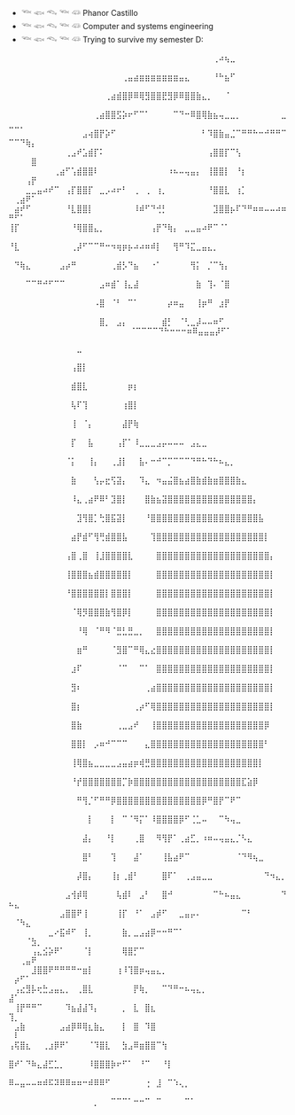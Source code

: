 - 𓆝 𓆟 𓆞 𓆝 𓆛 Phanor Castillo
- 𓆝 𓆟 𓆞 𓆝 𓆛 Computer and systems engineering
- 𓆝 𓆟 𓆞 𓆝 𓆛 Trying to survive my semester D:




⠀⠀⠀⠀⠀⠀⠀⠀⠀⠀⠀⠀⠀⠀⠀⠀⠀⠀⠀⠀⠀⠀⠀⠀⠀⠀⠀⠀⠀⠀⠀⠀⠀⠀⠀⠀⢀⠴⢦⣀⠀⠀⠀⠀⠀⠀⠀⠀⠀⠀⠀⠀⠀⠀
⠀⠀⠀⠀⠀⠀⠀⠀⠀⠀⠀⠀⠀⠀⠀⠀⠀⠀⠀⠀⢀⣤⣴⣶⣶⣶⣶⣶⣶⣶⣤⣄⠀⠀⠀⠀⠘⠓⣦⠋⠀⠀⠀⠀⠀⠀⠀⠀⠀⠀⠀⠀⠀⠀
⠀⠀⠀⠀⠀⠀⠀⠀⠀⠀⠀⠀⠀⠀⠀⠀⠀⢀⣴⣾⣿⡿⠿⢿⣻⣿⣿⣟⣻⡿⠿⣿⣿⣷⣄⡀⠀⠀⠈⠀⠀⠀⠀⠀⠀⠀⠀⠀⠀⠀⠀⠀⠀⠀
⠀⠀⠀⠀⠀⠀⠀⠀⠀⠀⠀⠀⠀⠀⠀⢀⣴⣿⣿⣫⡵⠖⠋⠉⠁⠀⠀⠀⠀⠉⠙⠒⠿⣿⢿⣷⣦⢤⣀⣀⡀⠀⠀⠀⠀⠀⠀⠀⣀⣀⣀⡀⠀⠀
⠀⠀⠀⠀⠀⠀⠀⠀⠀⠀⠀⠀⠀⣠⢴⣿⡟⡵⠋⠀⠀⠀⠀⠀⠀⠀⠀⠀⠀⠀⠀⠀⠀⠀⠃⠹⣿⣷⣤⣈⠉⠛⠛⠓⠒⠚⠛⠛⠉⠉⠉⠙⢷⡄
⠀⠀⠀⠀⠀⠀⠀⠀⠀⠀⢀⣠⠞⣡⣾⡏⠅⠀⠀⠀⠀⠀⠀⠀⠀⠀⠀⠀⠀⠀⠀⠀⠀⠀⠀⢠⣿⣿⡏⠉⢣⠀⠀⠀⠀⠀⠀⠀⠀⠀⠀⠀⠀⣿
⠀⠀⠀⠀⠀⠀⠀⠀⢀⣴⠋⢡⣾⣿⣿⠇⠀⠀⠀⠀⠀⠀⠀⠀⠀⠀⠀⠀⠰⠦⠤⢤⣤⡄⠀⢸⣿⣿⡇⠀⠘⡆⠀⠀⠀⠀⠀⠀⠀⠀⠀⠀⢠⡟
⠀⠀⠀⣀⣀⣤⠴⠞⠉⠀⢠⡏⣿⣿⡏⠀⣀⡠⠴⠖⠃⠀⢀⠀⢀⠀⢰⡀⠀⠀⠀⠀⠀⠀⠀⠘⣿⣿⣇⠀⢰⡁⠀⠀⠀⠀⠀⠀⠀⠀⢀⣴⠟⠁
⠀⣴⠞⠋⠀⠀⠀⠀⠀⠀⠘⣇⣿⣿⡇⠀⠀⠀⠀⠀⠀⠀⠸⠾⠋⠙⢚⡃⠀⠀⠀⠀⠀⠀⠀⠀⣹⣿⣿⡦⠏⠙⠛⠶⠶⠤⠤⠴⠶⠛⠋⠁⠀⠀
⢸⡏⠀⠀⠀⠀⠀⠀⠀⠀⠀⠘⢿⣿⣿⣄⡀⠀⠀⠀⠀⠀⠀⠀⠀⢠⡟⠙⢷⡄⠀⣀⣀⣤⠴⠟⠉⠈⠁⠀⠀⠀⠀⠀⠀⠀⠀⠀⠀⠀⠀⠀⠀⠀
⠘⣇⠀⠀⠀⠀⠀⠀⠀⠀⠀⢀⡼⠋⠉⠉⠛⠒⠲⢶⡶⡦⠴⠴⠶⠾⡇⠀⠀⢻⠛⠹⣍⣀⣤⣄⡀⠀⠀⠀⠀⠀⠀⠀⠀⠀⠀⠀⠀⠀⠀⠀⠀⠀
⠀⠙⢷⣄⠀⠀⠀⠀⠀⣠⡴⠛⠀⠀⠀⠀⠀⠀⢀⣾⡣⠙⣦⠀⠀⠐⠁⠀⠀⠀⠀⠀⢻⡅⠀⡈⠉⢳⡄⠀⠀⠀⠀⠀⠀⠀⠀⠀⠀⠀⠀⠀⠀⠀
⠀⠀⠀⠉⠉⠛⠚⠋⠉⠉⠀⠀⠀⠀⠀⠀⣠⠶⣾⠁⢸⣄⣼⠀⠀⠀⠀⠀⠀⠀⠀⠀⠀⣷⠀⢹⠄⠈⣿⠀⠀⠀⠀⠀⠀⠀⠀⠀⠀⠀⠀⠀⠀⠀
⠀⠀⠀⠀⠀⠀⠀⠀⠀⠀⠀⠀⠀⠀⠀⠠⣿⠀⠈⠃⠀⠉⠁⠀⠀⠀⠀⠀⡴⠶⣤⠀⠀⢸⡶⠛⠀⣰⡟⠀⠀⠀⠀⠀⠀⠀⠀⠀⠀⠀⠀⠀⠀⠀
⠀⠀⠀⠀⠀⠀⠀⠀⠀⠀⠀⠀⠀⠀⠀⠀⣿⡀⠀⣠⡄⠀⠀⠀⠀⠀⠀⣾⡃⠀⠈⢃⣀⡼⠤⠤⠶⠋⠀⠀⠀⠀⠀⠀⠀⠀⠀⠀⠀⠀⠀⠀⠀⠀
⠀⠀⠀⠀⠀⠀⠀⠀⠀⠀⠀⠀⠀⠀⠀⠀⠈⠉⠉⠉⠉⠙⠓⠒⠒⠒⠶⠿⣤⣤⣤⡼⠋⠁⠀

⠀⠀⠀⠀⠀⠀⠀⠀⠀⠀⠀⠀⣀⠀⠀⠀⠀⠀⠀⠀⠀⠀⠀⠀⠀⠀⠀⠀⠀⠀⠀⠀⠀⠀⠀⠀⠀⠀⠀⠀⠀⠀⠀⠀⠀⠀⠀⠀⠀⠀⠀⠀⠀⠀⠀
⠀⠀⠀⠀⠀⠀⠀⠀⠀⠀⠀⢠⣿⡇⠀⠀⠀⠀⠀⠀⠀⠀⠀⠀⠀⠀⠀⠀⠀⠀⠀⠀⠀⠀⠀⠀⠀⠀⠀⠀⠀⠀⠀⠀⠀⠀⠀⠀⠀⠀⠀⠀⠀⠀⠀
⠀⠀⠀⠀⠀⠀⠀⠀⠀⠀⠀⣾⣿⣇⠀⠀⠀⠀⠀⠀⠀⡶⡆⠀⠀⠀⠀⠀⠀⠀⠀⠀⠀⠀⠀⠀⠀⠀⠀⠀⠀⠀⠀⠀⠀⠀⠀⠀⠀⠀⠀⠀⠀⠀⠀
⠀⠀⠀⠀⠀⠀⠀⠀⠀⠀⠀⢧⠏⢹⠀⠀⠀⠀⠀⠀⢰⣿⡇⠀⠀⠀⠀⠀⠀⠀⠀⠀⠀⠀⠀⠀⠀⠀⠀⠀⠀⠀⠀⠀⠀⠀⠀⠀⠀⠀⠀⠀⠀⠀⠀
⠀⠀⠀⠀⠀⠀⠀⠀⠀⠀⠀⢸⠀⠈⡄⠀⠀⠀⠀⠀⣼⡟⢷⠀⠀⠀⠀⠀⠀⠀⠀⠀⠀⠀⠀⠀⠀⠀⠀⠀⠀⠀⠀⠀⠀⠀⠀⠀⠀⠀⠀⠀⠀⠀⠀
⠀⠀⠀⠀⠀⠀⠀⠀⠀⠀⠀⡏⠀⠀⣧⠀⠀⠀⠀⢠⡏⠁⠸⣀⣀⣀⣠⡤⠤⠤⠤⠀⣠⣄⣀⠀⠀⠀⠀⠀⠀⠀⠀⠀⠀⠀⠀⠀⠀⠀⠀⠀⠀⠀⠀
⠀⠀⠀⠀⠀⠀⠀⠀⠀⠀⠈⡅⠀⠀⢸⡄⠀⠀⢀⣸⡇⠀⠀⣧⠄⠒⠚⠉⡉⠉⠉⠉⠙⠛⠓⠙⠓⠦⣄⡀⠀⠀⠀⠀⠀⠀⠀⠀⠀⠀⠀⠀⠀⠀⠀
⠀⠀⠀⠀⠀⠀⠀⠀⠀⠀⠀⣷⠀⠀⠀⢣⡤⣖⢫⣽⡄⠀⠀⠹⣄⠀⠲⣤⣬⣿⣦⣴⣿⣷⣾⣷⣶⣿⣿⣿⣷⣄⠀⠀⠀⠀⠀⠀⠀⠀⠀⠀⠀⠀⠀
⠀⠀⠀⠀⠀⠀⠀⠀⠀⠀⠀⠸⣄⢀⣴⠟⠿⠃⣹⣿⡇⠀⠀⠀⣿⣷⣦⣽⣿⣿⣿⣿⣿⣿⣿⣿⣿⣿⣿⣿⣿⣿⣿⡄⠀⠀⠀⠀⠀⠀⠀⠀⠀⠀⠀
⠀⠀⠀⠀⠀⠀⠀⠀⠀⠀⠀⠀⣹⢻⣿⡁⢓⣿⣯⣽⡇⠀⠀⠀⠘⣿⣿⣿⣿⣿⣿⣿⣿⣿⣿⣿⣿⣿⣿⣿⣿⣿⣿⣿⣧⠀⠀⠀⠀⠀⠀⠀⠀⠀⠀
⠀⠀⠀⠀⠀⠀⠀⠀⠀⠀⠀⣴⡟⣾⠋⢻⢛⣾⣿⣿⣧⠀⠀⠀⠀⢹⣿⣿⣿⣿⣿⣿⣿⣿⣿⣿⣿⣿⣿⣿⣿⣿⣿⣿⣿⡇⠀⠀⠀⠀⠀⠀⠀⠀⠀
⠀⠀⠀⠀⠀⠀⠀⠀⠀⠀⢠⣿⢀⣿⠀⢸⣸⣿⣿⣿⣿⣇⠀⠀⠀⠀⣿⣿⣿⣿⣿⣿⣿⣿⣿⣿⣿⣿⣿⣿⣿⣿⣿⣿⣿⣿⡄⠀⠀⠀⠀⠀⠀⠀⠀
⠀⠀⠀⠀⠀⠀⠀⠀⠀⠀⢸⣿⣿⣿⣦⣾⣿⣿⣿⣿⣿⡇⠀⠀⠀⠀⣿⣿⣿⣿⣿⣿⣿⣿⣿⣿⣿⣿⣿⣿⣿⣿⣿⣿⣿⣿⡇⠀⠀⠀⠀⠀⠀⠀⠀
⠀⠀⠀⠀⠀⠀⠀⠀⠀⠀⠘⣿⣿⣿⣿⣿⣿⡇⣿⣿⣿⡇⠀⠀⠀⠀⣿⣿⣿⣿⣿⣿⣿⣿⣿⣿⣿⣿⣿⣿⣿⣿⣿⣿⣿⣿⡇⠀⠀⠀⠀⠀⠀⠀⠀
⠀⠀⠀⠀⠀⠀⠀⠀⠀⠀⠀⠈⢿⡻⣿⣿⣿⣷⢻⣿⡿⡇⠀⠀⠀⠀⣿⣿⣿⣿⣿⣿⣿⣿⣿⣿⣿⣿⣿⣿⣿⣿⣿⣿⣿⣿⡇⠀⠀⠀⠀⠀⠀⠀⠀
⠀⠀⠀⠀⠀⠀⠀⠀⠀⠀⠀⠀⠘⢿⠀⠈⠛⠻⠈⣛⣃⣛⣀⡀⠀⠀⣿⣿⣿⣿⣿⣿⣿⣿⣿⣿⣿⣿⣿⣿⣿⣿⣿⣿⣿⣿⡇⠀⠀⠀⠀⠀⠀⠀⠀
⠀⠀⠀⠀⠀⠀⠀⠀⠀⠀⠀⠀⣶⠛⠀⠀⠀⠀⠈⣻⣿⠉⠛⢿⣄⣔⣿⣿⣿⣿⣿⣿⣿⣿⣿⣿⣿⣿⣿⣿⣿⣿⣿⣿⣿⣿⡇⠀⠀⠀⠀⠀⠀⠀⠀
⠀⠀⠀⠀⠀⠀⠀⠀⠀⠀⠀⣰⠏⠀⠀⠀⠀⠀⠀⠈⠉⠀⠀⠉⠁⠀⣿⣿⣿⣿⣿⣿⣿⣿⣿⣿⣿⣿⣿⣿⣿⣿⣿⣿⣿⣿⡇⠀⠀⠀⠀⠀⠀⠀⠀
⠀⠀⠀⠀⠀⠀⠀⠀⠀⠀⠀⣻⠆⠀⠀⠀⠀⠀⠀⠀⠀⠀⠀⠀⢀⣴⣿⣿⣿⣿⣿⣿⣿⣿⣿⣿⣿⣿⣿⣿⣿⣿⣿⣿⣿⣿⡇⠀⠀⠀⠀⠀⠀⠀⠀
⠀⠀⠀⠀⠀⠀⠀⠀⠀⠀⠀⣿⡆⠀⠀⠀⠀⠀⠀⠀⠀⠀⢀⡴⠋⢿⣿⣿⣿⣿⣿⣿⣿⣿⣿⣿⣿⣿⣿⣿⣿⣿⣿⣿⣿⣿⡇⠀⠀⠀⠀⠀⠀⠀⠀
⠀⠀⠀⠀⠀⠀⠀⠀⠀⠀⠀⣿⣷⠀⠀⠀⠀⠀⠀⢀⣀⣠⠞⠀⠀⢸⣿⣿⣿⣿⣿⣿⣿⣿⣿⣿⣿⣿⣿⣿⣿⣿⣿⣿⣿⡿⠀⠀⠀⠀⠀⠀⠀⠀⠀
⠀⠀⠀⠀⠀⠀⠀⠀⠀⠀⠀⣿⣿⡇⠀⡠⠶⠚⠉⠉⠉⠀⠀⠀⣄⣿⣿⣿⣿⣿⣿⣿⣿⣿⣿⣿⣿⣿⣿⣿⣿⣿⣿⣿⣿⠃⠀⠀⠀⠀⠀⠀⠀⠀⠀
⠀⠀⠀⠀⠀⠀⠀⠀⠀⠀⠀⢸⢿⣿⣦⣀⣀⣀⣀⣠⣤⣴⡶⢾⣛⣿⣿⣿⣿⣿⣿⣿⣿⣿⣿⣿⣿⣿⣿⣿⣿⣿⣿⣿⡇⠀⠀⠀⠀⠀⠀⠀⠀⠀⠀
⠀⠀⠀⠀⠀⠀⠀⠀⠀⠀⠀⠘⡞⣿⣿⣿⣿⣿⣿⣿⡉⡷⣿⣿⣿⣿⣿⣿⣿⣿⣿⣿⣿⣿⣿⣿⣿⣿⣿⣿⣿⣏⣵⡿⠀⠀⠀⠀⠀⠀⠀⠀⠀⠀⠀
⠀⠀⠀⠀⠀⠀⠀⠀⠀⠀⠀⠀⠛⢻⡈⠋⠛⠛⡿⣿⣿⣿⣿⣿⣿⣿⣿⣿⣿⣿⣿⣿⣿⣿⡿⠛⣿⡟⠉⠟⠉⠀⠀⠀⠀⠀⠀⠀⠀⠀⠀⠀⠀⠀⠀
⠀⠀⠀⠀⠀⠀⠀⠀⠀⠀⠀⠀⠀⠀⡇⠀⠀⠀⡇⠀⠉⠈⠻⡍⠁⠸⣿⣿⣿⣿⡿⠋⢈⣁⠤⠀⠀⠉⠳⢤⣀⠀⠀⠀⠀⠀⠀⠀⠀⠀⠀⠀⠀⠀⠀
⠀⠀⠀⠀⠀⠀⠀⠀⠀⠀⠀⠀⠀⣼⡄⠀⠀⠘⡇⠀⠀⠀⢀⣿⠀⠀⠻⢻⡟⠁⢀⣴⣋⡀⠰⠶⠤⢤⣤⣄⡈⠣⣄⠀⠀⠀⠀⠀⠀⠀⠀⠀⠀⠀⠀
⠀⠀⠀⠀⠀⠀⠀⠀⠀⠀⠀⠀⠀⣿⠃⠀⠀⠀⢹⠀⠀⠀⣼⠁⠀⠀⠀⢸⣧⣴⠟⠉⠀⠀⠀⠀⠀⠀⠀⠀⠈⠙⠻⢦⣀⠀⠀⠀⠀⠀⠀⠀⠀⠀⠀
⠀⠀⠀⠀⠀⠀⠀⠀⠀⠀⠀⠀⡼⣿⡄⠀⠀⠀⢸⡆⢀⣾⠃⠀⠀⠀⠀⣿⠏⠁⠀⢀⣠⣤⣀⣀⠀⠀⠀⠀⠀⠀⠀⠀⠀⠙⠲⣄⡀⠀⠀⠀⠀⠀⠀
⠀⠀⠀⠀⠀⠀⠀⠀⠀⠀⣠⢺⡾⢿⠀⠀⠀⠀⠀⢧⣾⠇⠀⣠⠃⠀⠀⣿⠚⠀⠀⠀⠀⠀⠀⠀⠉⠓⠦⣤⣄⠀⠀⠀⠀⠀⠀⠀⠙⠦⣄⠀⠀⠀⠀
⠀⠀⠀⠀⠀⠀⠀⠀⠀⣠⣿⣿⠟⢸⠀⠀⠀⠀⠀⢸⡏⠀⠘⠁⠀⣠⡾⠋⠀⠀⣀⣤⡤⠄⠀⠀⠀⠀⠀⠀⠀⠉⠃⠀⠀⠀⠀⠀⠀⠀⠈⠳⣄⠀⠀
⠀⠀⠀⠀⠀⠀⠀⣀⠔⣯⠾⠋⠀⢸⡀⠀⠀⠀⠀⠀⣷⡀⣀⣠⣴⡿⠒⠒⠛⠉⠁⠀⠀⠀⠀⠀⠀⠀⠀⠀⠀⠀⠀⠀⠀⠀⠀⠀⠀⠀⠀⠀⠈⣳⡀
⠀⠀⠀⠀⢠⣄⣪⡵⠟⠁⠀⠀⠀⠈⡇⠀⠀⠀⠀⠀⢿⣿⡋⠉⠀⠀⠀⠀⠀⠀⠀⠀⠀⠀⠀⠀⠀⠀⠀⠀⠀⠀⠀⠀⠀⠀⠀⠀⠀⠀⠀⢀⣤⠟⠀
⠀⠀⠀⠀⣸⣿⣿⠟⠛⠛⠛⠛⠒⣶⡇⠀⠀⠀⠀⢰⠸⢹⣿⡶⢤⣤⣄⡀⠀⠀⠀⠀⠀⠀⠀⠀⠀⠀⠀⠀⠀⠀⠀⠀⠀⠀⠀⠀⠀⠀⡴⠋⠁⠀⠀
⠀⢠⣔⣻⡧⢖⣓⣠⣤⣄⡀⠀⢀⣿⣇⠀⠀⠀⠀⠀⠀⠀⡟⢷⡀⠀⠀⠉⠙⠛⠒⠦⢤⣄⡀⠀⠀⠀⠀⠀⠀⠀⠀⠀⠀⠀⠀⠀⠀⣼⠁⠀⠀⠀⠀
⠀⢸⡟⠛⠛⠉⠀⠀⠀⠀⠹⣦⣼⣼⠹⡄⠀⠀⠀⠀⡀⠀⣇⠀⣿⣆⠀⠀⠀⠀⠀⠀⠀⠀⠀⠀⠀⠀⠀⠀⠀⠀⠀⠀⠀⠀⠀⠀⠀⢹⡀⠀⠀⠀⠀
⠀⣠⣷⠀⠀⠀⠀⠀⠀⣠⣴⡿⠿⢿⣆⣷⣄⠀⠀⠀⡇⠀⣿⠀⠹⣿⠀⠀⠀⠀⠀⠀⠀⠀⠀⠀⠀⠀⠀⠀⠀⠀⠀⠀⠀⠀⠀⠀⠀⠀⠇⠀⠀⠀⠀
⢠⢯⣿⣆⠀⠀⢀⣰⡿⠟⠁⠀⠀⠀⠈⠹⣿⣇⠀⠀⣳⣠⠿⣶⣿⣿⠉⢳⠀⠀⠀⠀⠀⠀⠀⠀⠀⠀⠀⠀⠀⠀⠀⠀⠀⠀⠀⠀⠀⠀⠀⠀⠀⠀⠀
⣿⠞⠁⠙⠷⣄⣼⣋⣁⡀⠀⠀⠀⠀⠸⣿⣿⣿⡷⠖⠋⠁⠀⠘⠉⠀⠀⠘⡇⠀⠀⠀⠀⠀⠀⠀⠀⠀⠀⠀⠀⠀⠀⠀⠀⠀⠀⠀⠀⠀⠀⠀⠀⠀⠀
⠿⠤⣤⠤⠤⠶⠾⠯⠽⠿⠿⠶⠶⠒⠾⠿⠿⠋⠀⠀⠀⠀⠀⠀⢐⠀⣸⠀⠉⠱⢄⡀⠀⠀⠀⠀⠀⠀⠀⠀⠀⠀⠀⠀⠀⠀⠀⠀⠀⠀⠀⠀⠀⠀⠀
⠀⠀⠀⠀⠀⠀⠀⠀⠀⠀⠀⠀⠀⠀⠀⡀⠀⠀⠉⠉⠉⠁⠒⠒⠉⠀⠉⠀⠀⠀⠀⠉⠁⠀⠀⠀⠀⠀⠀⠀⠀⠀⠀⠀⠀⠀⠀⠀⠀⠀⠀⠀⠀⠀⠀⠀⠀⠀⠀⠀⠀⠀⠀⠀⠀⠀⠀⠀⠀⠀⠀⠀⠀⠀⠀⠀⠀⠀⠀⠀⠀⠀⠀⠀⠀⠀⠀⠀⠀⠀⠀⠀⠀⠀⠀⠀⠀⠀⠀⠀⠀⠀⠀⠀⠀⠀⠀⠀⠀⠀⠀⠀⠀⠀⠀⠀⠀⠀⠀⠀⠀⠀⠀⠀⠀⠀⠀⠀⠀⠀⠀⠀
<!---
Iskandar33/Iskandar33 is a ✨ special ✨ repository because its `README.md` (this file) appears on your GitHub profile.
You can click the Preview link to take a look at your changes.
--->
